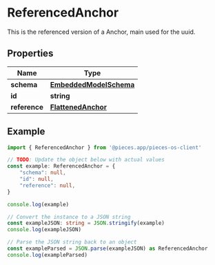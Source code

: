 
# ReferencedAnchor

This is the referenced version of a Anchor, main used for the uuid.

## Properties

Name | Type
------------ | -------------
**schema** | [**EmbeddedModelSchema**](EmbeddedModelSchema)
**id** | **string**
**reference** | [**FlattenedAnchor**](FlattenedAnchor)

## Example

```typescript
import { ReferencedAnchor } from '@pieces.app/pieces-os-client'

// TODO: Update the object below with actual values
const example: ReferencedAnchor = {
    "schema": null,
    "id": null,
    "reference": null,
}

console.log(example)

// Convert the instance to a JSON string
const exampleJSON: string = JSON.stringify(example)
console.log(exampleJSON)

// Parse the JSON string back to an object
const exampleParsed = JSON.parse(exampleJSON) as ReferencedAnchor
console.log(exampleParsed)
```


